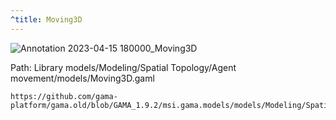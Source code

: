 ```yaml
---
^title: Moving3D
---
```


![Annotation 2023-04-15 180000_Moving3D](https://user-images.githubusercontent.com/4437331/232236531-191a5971-3487-4216-af21-e56a7c913424.png)

Path: Library models/Modeling/Spatial Topology/Agent movement/models/Moving3D.gaml

```gaml reference
https://github.com/gama-platform/gama.old/blob/GAMA_1.9.2/msi.gama.models/models/Modeling/Spatial%20Topology/Agent%20movement/models/Moving3D.gaml
```
